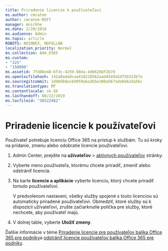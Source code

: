 ```yaml
---
title: Priradenie licencie k používateľovi
ms.author: cmcatee
author: cmcatee-MSFT
manager: mnirkhe
ms.date: 2/20/2018
ms.audience: Admin
ms.topic: article
ROBOTS: NOINDEX, NOFOLLOW
localization_priority: Normal
ms.collection: Adm_O365
ms.custom:
- "325"
- "150008"
ms.assetid: 7fd08e48-6f3c-4259-88da-4d06288f2b7d
ms.openlocfilehash: 142a0ada8caa410228562aad4549a5d75b313b7e
ms.sourcegitcommit: 1d98db8acb9959aba3b5e308a567ade6b62da56c
ms.translationtype: MT
ms.contentlocale: sk-SK
ms.lasthandoff: 08/22/2019
ms.locfileid: "36522482"
---
```

# <a name="how-to-assign-a-license-to-a-user"></a>Priradenie licencie k používateľovi

Používateľ potrebuje licenciu Office 365 na prístup k službám. Tu sú kroky na pridanie, zmenu alebo odobratie licencie používateľovi.
  
1. Admin Center, prejdite na **užívateľov** \> [aktívnych používateľov](https://go.microsoft.com/fwlink/p/?linkid=834822) stránky.

2. Vyberte meno používateľa, ktorému chcete priradiť, zmeniť alebo odstrániť licencia.

3. Na karte **licencie a aplikácie** vyberte licenciu, ktorý chcete priradiť tomuto používateľovi.

    V predvolenom nastavení, všetky služby spojené s touto licenciou sú automaticky priradené používateľovi. Obmedziť, ktoré služby sú k dispozícii užívateľovi, zrušte začiarknutie políčka pre služby, ktoré nechcete, aby používateľ majú.

4. V dolnej table, vyberte **Uložiť zmeny**.

Ďalšie informácie v téme [Priradenie licencie pre používateľov balíka Office 365 pre podniky](https://docs.microsoft.com/office365/admin/subscriptions-and-billing/assign-licenses-to-users)a [odstrániť licencie používateľov balíka Office 365 pre podniky](https://docs.microsoft.com/office365/admin/subscriptions-and-billing/remove-licenses-from-users).